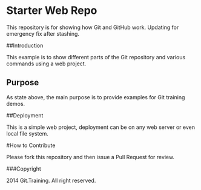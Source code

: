 # Starter Web Repo

This repository is for showing how Git and GitHub work.
Updating for emergency fix after stashing.

##Introduction

This example is to show different parts of the Git repository and various commands using a web project.

## Purpose

As state above, the main purpose is to provide examples for Git training demos.

##Deployment

This is a simple web project, deployment can be on any web server or even local file system.


#How to Contribute

Please fork this repository and then issue a Pull Request for review.

###Copyright

2014 Git.Training. All right reserved.